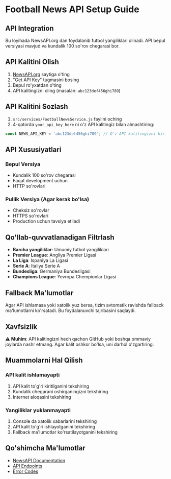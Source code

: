 # Football News API Setup Guide

## API Integration

Bu loyihada NewsAPI.org dan foydalanib futbol yangiliklari olinadi. API bepul versiyasi mavjud va kundalik 100 so'rov chegarasi bor.

## API Kalitini Olish

1. [NewsAPI.org](https://newsapi.org/) saytiga o'ting
2. "Get API Key" tugmasini bosing
3. Bepul ro'yxatdan o'ting
4. API kalitingizni oling (masalan: `abc123def456ghi789`)

## API Kalitini Sozlash

1. `src/services/FootballNewsService.js` faylini oching
2. 4-qatorda `your_api_key_here` ni o'z API kalitingiz bilan almashtiring:

```javascript
const NEWS_API_KEY = 'abc123def456ghi789'; // O'z API kalitingizni kiriting
```

## API Xususiyatlari

### Bepul Versiya
- Kundalik 100 so'rov chegarasi
- Faqat development uchun
- HTTP so'rovlari

### Pullik Versiya (Agar kerak bo'lsa)
- Cheksiz so'rovlar
- HTTPS so'rovlari
- Production uchun tavsiya etiladi

## Qo'llab-quvvatlanadigan Filtrlash

- **Barcha yangiliklar**: Umumiy futbol yangiliklari
- **Premier League**: Angliya Premier Ligasi
- **La Liga**: Ispaniya La Ligasi
- **Serie A**: Italiya Serie A
- **Bundesliga**: Germaniya Bundesligasi
- **Champions League**: Yevropa Chempionlar Ligasi

## Fallback Ma'lumotlar

Agar API ishlamasa yoki xatolik yuz bersa, tizim avtomatik ravishda fallback ma'lumotlarni ko'rsatadi. Bu foydalanuvchi tajribasini saqlaydi.

## Xavfsizlik

⚠️ **Muhim**: API kalitingizni hech qachon GitHub yoki boshqa ommaviy joylarda nashr etmang. Agar kalit oshkor bo'lsa, uni darhol o'zgartiring.

## Muammolarni Hal Qilish

### API kalit ishlamayapti
1. API kalit to'g'ri kiritilganini tekshiring
2. Kundalik chegarani oshirganingizni tekshiring
3. Internet aloqasini tekshiring

### Yangiliklar yuklanmayapti
1. Console da xatolik xabarlarini tekshiring
2. API kalit to'g'ri ishlayotganini tekshiring
3. Fallback ma'lumotlar ko'rsatilayotganini tekshiring

## Qo'shimcha Ma'lumotlar

- [NewsAPI Documentation](https://newsapi.org/docs)
- [API Endpoints](https://newsapi.org/docs/endpoints)
- [Error Codes](https://newsapi.org/docs/errors) 